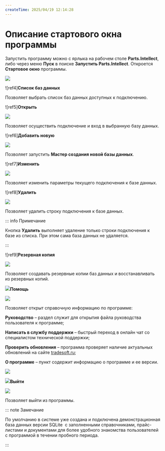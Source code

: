 ```yaml
---
createTime: 2025/04/19 12:14:28
---
```

# Описание стартового окна программы

Запустить программу можно с ярлыка на рабочем столе **Parts.Intellect**, либо через меню **Пуск** в поиске **Запустить Parts.Intellect**. Откроется **Стартовое окно** программы.

![](Aspose.Words.6f13226c-9016-4dda-be57-653ed66d987a.032.png)

![ref4]**Список баз данных**

Позволяет выбрать список баз данных доступных к подключению.

![ref5]**Открыть**

![](Aspose.Words.6f13226c-9016-4dda-be57-653ed66d987a.035.png)

Позволяет осуществить подключение и вход в выбранную базу данных.

![ref6]**Добавить новую** 

![](Aspose.Words.6f13226c-9016-4dda-be57-653ed66d987a.037.png)

Позволяет запустить **Мастер создания новой базы данных**.

![ref7]**Изменить**

![](Aspose.Words.6f13226c-9016-4dda-be57-653ed66d987a.039.png)

Позволяет изменить параметры текущего подключения к базе данных.

![ref8]**Удалить**

![](Aspose.Words.6f13226c-9016-4dda-be57-653ed66d987a.041.png)

Позволяет удалить строку подключения к базе данных.

::: info Примечание

Кнопка **Удалить** выполняет удаление только строки подключения к базе из списка. При этом сама база данных не удаляется.

:::

![ref9]**Резервная копия**

![](Aspose.Words.6f13226c-9016-4dda-be57-653ed66d987a.043.png)

Позволяет создавать резервные копии баз данных и восстанавливать из резервных копий.

![](Aspose.Words.6f13226c-9016-4dda-be57-653ed66d987a.044.png)**Помощь**

![](Aspose.Words.6f13226c-9016-4dda-be57-653ed66d987a.045.png)

Позволяет открыт справочную информацию по программе:

**Руководство** – раздел служит для открытия файла руководства пользователя к программе;

**Написать в службу поддержки** – быстрый переход в онлайн чат со специалистом технической поддержки;

**Проверить обновления** – программа проверяет наличие актуальных обновлений на сайте [tradesoft.ru](https://www.tradesoft.ru/personal/my-products/);

**О программе** – пункт содержит информацию о программе и ее версии.

![](Aspose.Words.6f13226c-9016-4dda-be57-653ed66d987a.046.png)

![](Aspose.Words.6f13226c-9016-4dda-be57-653ed66d987a.047.png)**Выйти**

![](Aspose.Words.6f13226c-9016-4dda-be57-653ed66d987a.048.png)

Позволяет выйти из программы.

::: note Замечание

По умолчанию в системе уже создана и подключена демонстрационная база данных версии SQLite  с заполненными справочниками, прайс-листами и документами для более удобного знакомства пользователей с программой в течении пробного периода.

:::